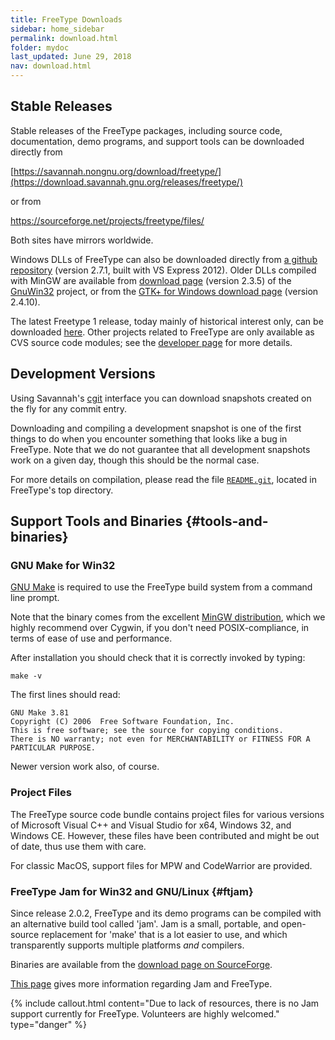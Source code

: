 ```yaml
---
title: FreeType Downloads
sidebar: home_sidebar
permalink: download.html
folder: mydoc
last_updated: June 29, 2018
nav: download.html
---
```


## Stable Releases

Stable releases of the FreeType packages, including source code,
documentation, demo programs, and support tools can be downloaded
directly from

[https://savannah.nongnu.org/download/freetype/](https://download.savannah.gnu.org/releases/freetype/)

or from

<https://sourceforge.net/projects/freetype/files/>

Both sites have mirrors worldwide.

Windows DLLs of FreeType can also be downloaded directly from [a github
repository](https://github.com/ubawurinna/freetype-windows-binaries)
(version 2.7.1, built with VS Express 2012). Older DLLs compiled with
MinGW are available from [download
page](http://gnuwin32.sourceforge.net/packages/freetype.htm) (version
2.3.5) of the [GnuWin32](http://gnuwin32.sourceforge.net/) project, or
from the [GTK+ for Windows download
page](https://sourceforge.net/projects/gtk-mingw/files/freetype/)
(version 2.4.10).

The latest Freetype 1 release, today mainly of historical interest only,
can be downloaded
[here](https://sourceforge.net/projects/gnuwin32/files/freetype/1.4/).
Other projects related to FreeType are only available as CVS source code
modules; see the [developer page](developer.html#source-code) for more
details.


## Development Versions

Using Savannah\'s [cgit](https://git.savannah.gnu.org/cgit/freetype/)
interface you can download snapshots created on the fly for any commit
entry.

Downloading and compiling a development snapshot is one of the first
things to do when you encounter something that looks like a bug in
FreeType. Note that we do not guarantee that all development snapshots
work on a given day, though this should be the normal case.

For more details on compilation, please read the file
[`README.git`](https://git.savannah.gnu.org/cgit/freetype/freetype2.git/tree/README.git),
located in FreeType\'s top directory.


## Support Tools and Binaries {#tools-and-binaries}

### GNU Make for Win32

[GNU Make](https://sourceforge.net/projects/mingw/files/MinGW/Extension/make/)
is required to use the FreeType build system from a command line prompt.

Note that the binary comes from the excellent [MinGW
distribution](http://www.mingw.org/), which we highly recommend over
Cygwin, if you don\'t need POSIX-compliance, in terms of ease of use and
performance.

After installation you should check that it is correctly invoked by
typing:

    make -v

The first lines should read:

    GNU Make 3.81
    Copyright (C) 2006  Free Software Foundation, Inc.
    This is free software; see the source for copying conditions.
    There is NO warranty; not even for MERCHANTABILITY or FITNESS FOR A
    PARTICULAR PURPOSE.

Newer version work also, of course.

### Project Files

The FreeType source code bundle contains project files for various
versions of Microsoft Visual C++ and Visual Studio for x64, Windows 32,
and Windows CE. However, these files have been contributed and might be
out of date, thus use them with care.

For classic MacOS, support files for MPW and CodeWarrior are provided.


### FreeType Jam for Win32 and GNU/Linux {#ftjam}

Since release 2.0.2, FreeType and its demo programs can be compiled with
an alternative build tool called 'jam'. Jam is a small, portable, and
open-source replacement for 'make' that is a lot easier to use, and
which transparently supports multiple platforms *and* compilers.

Binaries are available from the [download page on
SourceForge](https://sourceforge.net/projects/freetype/files).

[This page](jam.html) gives more information regarding Jam and
FreeType.

{% include callout.html content="Due to lack of resources, there is no Jam
support currently for FreeType. Volunteers are highly welcomed."
type="danger" %}